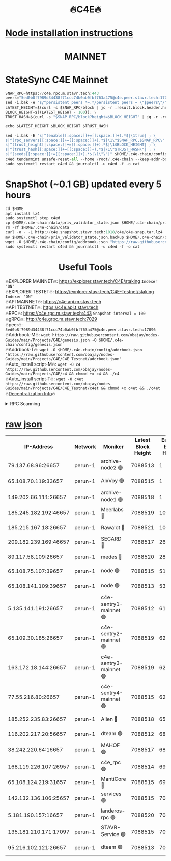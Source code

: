 <h1 align="center"> 🔥C4E🔥</h1>

[Node installation instructions](https://github.com/obajay/nodes-Guides/tree/main/Projects/C4E)
=

<h1 align="center"> MAINNET</h1>

# StateSync C4E Mainnet
```python
SNAP_RPC=https://c4e.rpc.m.stavr.tech:443
peers="5ed0b8f7989d34438f71ccc74b0ab0fbf763a475@c4e.peer.stavr.tech:17096"
sed -i.bak -e "s/^persistent_peers *=.*/persistent_peers = \"$peers\"/" $HOME/.c4e-chain/config/config.toml
LATEST_HEIGHT=$(curl -s $SNAP_RPC/block | jq -r .result.block.header.height); \
BLOCK_HEIGHT=$((LATEST_HEIGHT - 100)); \
TRUST_HASH=$(curl -s "$SNAP_RPC/block?height=$BLOCK_HEIGHT" | jq -r .result.block_id.hash)

echo $LATEST_HEIGHT $BLOCK_HEIGHT $TRUST_HASH

sed -i.bak -E "s|^(enable[[:space:]]+=[[:space:]]+).*$|\1true| ; \
s|^(rpc_servers[[:space:]]+=[[:space:]]+).*$|\1\"$SNAP_RPC,$SNAP_RPC\"| ; \
s|^(trust_height[[:space:]]+=[[:space:]]+).*$|\1$BLOCK_HEIGHT| ; \
s|^(trust_hash[[:space:]]+=[[:space:]]+).*$|\1\"$TRUST_HASH\"| ; \
s|^(seeds[[:space:]]+=[[:space:]]+).*$|\1\"\"|" $HOME/.c4e-chain/config/config.toml
c4ed tendermint unsafe-reset-all --home /root/.c4e-chain --keep-addr-book
sudo systemctl restart c4ed && journalctl -u c4ed -f -o cat
```
# SnapShot (~0.1 GB) updated every 5 hours
```python
cd $HOME
apt install lz4
sudo systemctl stop c4ed
cp $HOME/.c4e-chain/data/priv_validator_state.json $HOME/.c4e-chain/priv_validator_state.json.backup
rm -rf $HOME/.c4e-chain/data
curl -o - -L http://c4e.snapshot.stavr.tech:1018/c4e/c4e-snap.tar.lz4 | lz4 -c -d - | tar -x -C $HOME/.c4e-chain --strip-components 2
mv $HOME/.c4e-chain/priv_validator_state.json.backup $HOME/.c4e-chain/data/priv_validator_state.json
wget -O $HOME/.c4e-chain/config/addrbook.json "https://raw.githubusercontent.com/obajay/nodes-Guides/main/Projects/C4E/addrbook.json"
sudo systemctl restart c4ed && journalctl -u c4ed -f -o cat
```
 <h1 align="center"> Useful Tools</h1>

🔥EXPLORER MAINNET🔥:  https://explorer.stavr.tech/C4E/staking            `Indexer "ON"` \
🔥EXPLORER TESTET🔥:   https://explorer.stavr.tech/C4E-Testnet/staking     `Indexer "ON"` \
🔥API MAINNET🔥:       https://c4e.api.m.stavr.tech \
🔥API TESTNET🔥:       https://c4e.api.t.stavr.tech \
🔥RPC🔥:               https://c4e.rpc.m.stavr.tech:443                  `Snapshot-interval = 100` \
🔥gRPC🔥:              http://c4e.grpc.m.stavr.tech:7029 \
🔥peer🔥:              `5ed0b8f7989d34438f71ccc74b0ab0fbf763a475@c4e.peer.stavr.tech:17096` \
🔥Addrbook-M🔥:    ```wget https://raw.githubusercontent.com/obajay/nodes-Guides/main/Projects/C4E/genesis.json -O $HOME/.c4e-chain/config/genesis.json``` \
🔥Addrbook-T🔥:    ```wget -O $HOME/.c4e-chain/config/addrbook.json "https://raw.githubusercontent.com/obajay/nodes-Guides/main/Projects/C4E/C4E_Testnet/addrbook.json"``` \
🔥Auto_install script-M🔥: ```wget -O c4 https://raw.githubusercontent.com/obajay/nodes-Guides/main/Projects/C4E/c4 && chmod +x c4 && ./c4``` \
🔥Auto_install script-T🔥: ```wget -O c4et https://raw.githubusercontent.com/obajay/nodes-Guides/main/Projects/C4E/C4E_Testnet/c4et && chmod +x c4et && ./c4et``` \
🔥[Decentralization Info](https://github.com/obajay/StateSync-snapshots/tree/main/Projects/C4E/Decentralization)🔥




<details>
<summary>RPC Scanning</summary>

<h2 align="center"> We scan nodes in real time every 4 hours. And we provide the final result of RPC endpoints.
We cannot influence the operation of these nodes in any way. </h2>


```python
If Voting Power is higher than 0 --> then the Node is a validator of the network and may be subject to attack and be a potential threat to the chain.
```
```python
We marked such validators with a red symbol
```

</details>

[raw json](https://rpc-check.c4e.stavr.tech/c4e/rpc-c4e-result.json)
=



<table><tr><th>IP-Address</th><th>Network</th><th>Moniker</th><th>Latest Block Height</th><th>Earliest Block Height</th><th>Catching Up</th><th>Tx Index</th><th>Voting Power</th><th>Scan Time</th></tr><tr><td>79.137.68.96:26657</td><td>perun-1</td><td>archive-node2 🟢</td><td>7088513</td><td>1</td><td>False</td><td>on</td><td>0</td><td>2024-02-08T16:15:36.218593481UTC</td></tr><tr><td>65.108.70.119:33657</td><td>perun-1</td><td>AlxVoy 🟢</td><td>7088515</td><td>1</td><td>False</td><td>on</td><td>0</td><td>2024-02-08T16:15:50.145520234UTC</td></tr><tr><td>149.202.66.111:26657</td><td>perun-1</td><td>archive-node1 🟢</td><td>7088518</td><td>1</td><td>False</td><td>on</td><td>0</td><td>2024-02-08T16:16:06.305862392UTC</td></tr><tr><td>185.245.182.192:46657</td><td>perun-1</td><td>Meerlabs 🔴</td><td>7088519</td><td>1051501</td><td>False</td><td>on</td><td>344594</td><td>2024-02-08T16:16:11.437829023UTC</td></tr><tr><td>185.215.167.18:26657</td><td>perun-1</td><td>Rawalot 🔴</td><td>7088521</td><td>1090501</td><td>False</td><td>on</td><td>450002</td><td>2024-02-08T16:16:23.334426673UTC</td></tr><tr><td>209.182.239.169:46657</td><td>perun-1</td><td>SECARD 🔴</td><td>7088517</td><td>2616101</td><td>False</td><td>off</td><td>749292</td><td>2024-02-08T16:16:01.586851461UTC</td></tr><tr><td>89.117.58.109:26657</td><td>perun-1</td><td>medes 🔴</td><td>7088520</td><td>2826001</td><td>False</td><td>off</td><td>890936</td><td>2024-02-08T16:16:18.567821610UTC</td></tr><tr><td>65.108.75.107:39657</td><td>perun-1</td><td>node 🟢</td><td>7088515</td><td>5198801</td><td>False</td><td>on</td><td>0</td><td>2024-02-08T16:15:52.792649758UTC</td></tr><tr><td>65.108.141.109:39657</td><td>perun-1</td><td>node 🟢</td><td>7088513</td><td>5303301</td><td>False</td><td>on</td><td>0</td><td>2024-02-08T16:15:38.635170515UTC</td></tr><tr><td>5.135.141.191:26657</td><td>perun-1</td><td>c4e-sentry1-mainnet 🟢</td><td>7088512</td><td>6198001</td><td>False</td><td>on</td><td>0</td><td>2024-02-08T16:15:35.198899039UTC</td></tr><tr><td>65.109.30.185:26657</td><td>perun-1</td><td>c4e-sentry2-mainnet 🟢</td><td>7088519</td><td>6238301</td><td>False</td><td>on</td><td>0</td><td>2024-02-08T16:16:11.106468830UTC</td></tr><tr><td>163.172.18.144:26657</td><td>perun-1</td><td>c4e-sentry3-mainnet 🟢</td><td>7088519</td><td>6239001</td><td>False</td><td>on</td><td>0</td><td>2024-02-08T16:16:12.103840358UTC</td></tr><tr><td>77.55.216.80:26657</td><td>perun-1</td><td>c4e-sentry4-mainnet 🟢</td><td>7088515</td><td>6241001</td><td>False</td><td>on</td><td>0</td><td>2024-02-08T16:15:49.792500781UTC</td></tr><tr><td>185.252.235.83:26657</td><td>perun-1</td><td>Alien 🔴</td><td>7088518</td><td>6502501</td><td>False</td><td>on</td><td>648118</td><td>2024-02-08T16:16:06.595723125UTC</td></tr><tr><td>116.202.217.20:56657</td><td>perun-1</td><td>dteam 🟢</td><td>7088512</td><td>6800901</td><td>False</td><td>on</td><td>0</td><td>2024-02-08T16:15:35.508678237UTC</td></tr><tr><td>38.242.220.64:16657</td><td>perun-1</td><td>MAHOF 🟢</td><td>7088517</td><td>6885501</td><td>False</td><td>on</td><td>0</td><td>2024-02-08T16:16:03.974500755UTC</td></tr><tr><td>168.119.226.107:26957</td><td>perun-1</td><td>c4e_rpc 🟢</td><td>7088514</td><td>6988514</td><td>False</td><td>on</td><td>0</td><td>2024-02-08T16:15:43.000971338UTC</td></tr><tr><td>65.108.124.219:31657</td><td>perun-1</td><td>MantiCore 🔴</td><td>7088515</td><td>6988515</td><td>False</td><td>off</td><td>729066</td><td>2024-02-08T16:15:49.434390928UTC</td></tr><tr><td>142.132.136.106:25657</td><td>perun-1</td><td>services 🟢</td><td>7088515</td><td>7012001</td><td>False</td><td>on</td><td>0</td><td>2024-02-08T16:15:52.444788145UTC</td></tr><tr><td>5.181.190.157:16657</td><td>perun-1</td><td>landeros-rpc 🟢</td><td>7088520</td><td>7080501</td><td>False</td><td>on</td><td>0</td><td>2024-02-08T16:16:23.017355455UTC</td></tr><tr><td>135.181.210.171:17097</td><td>perun-1</td><td>STAVR-Service 🟢</td><td>7088515</td><td>7086501</td><td>False</td><td>on</td><td>0</td><td>2024-02-08T16:15:53.146036058UTC</td></tr><tr><td>95.216.102.121:26657</td><td>perun-1</td><td>dteam 🟢</td><td>7088513</td><td>7087001</td><td>False</td><td>on</td><td>0</td><td>2024-02-08T16:15:35.875116862UTC</td></tr></table>
